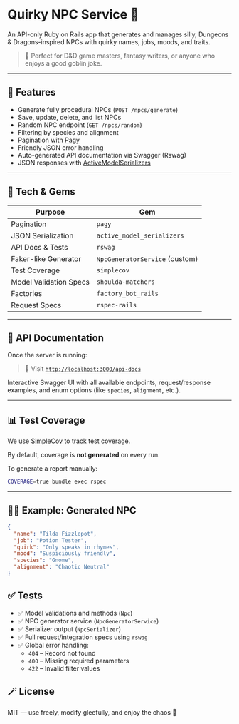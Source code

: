 # Quirky NPC Service 🎲

An API-only Ruby on Rails app that generates and manages silly, Dungeons & Dragons-inspired NPCs with quirky names, jobs, moods, and traits.

> 🧠 Perfect for D&D game masters, fantasy writers, or anyone who enjoys a good goblin joke.

---

## 🚀 Features

- Generate fully procedural NPCs (`POST /npcs/generate`)
- Save, update, delete, and list NPCs
- Random NPC endpoint (`GET /npcs/random`)
- Filtering by species and alignment
- Pagination with [Pagy](https://github.com/ddnexus/pagy)
- Friendly JSON error handling
- Auto-generated API documentation via Swagger (Rswag)
- JSON responses with [ActiveModelSerializers](https://github.com/rails-api/active_model_serializers)

---

## 🧪 Tech & Gems

| Purpose               | Gem               |
|----------------------|-------------------|
| Pagination           | `pagy`            |
| JSON Serialization   | `active_model_serializers` |
| API Docs & Tests     | `rswag`           |
| Faker-like Generator | `NpcGeneratorService` (custom) |
| Test Coverage        | `simplecov`       |
| Model Validation Specs | `shoulda-matchers` |
| Factories            | `factory_bot_rails` |
| Request Specs        | `rspec-rails`     |

---

## 📘 API Documentation

Once the server is running:

> 🔗 Visit [`http://localhost:3000/api-docs`](http://localhost:3000/api-docs)

Interactive Swagger UI with all available endpoints, request/response examples, and enum options (like `species`, `alignment`, etc.).

---

## 📊 Test Coverage

We use [SimpleCov](https://github.com/simplecov-ruby/simplecov) to track test coverage.

By default, coverage is **not generated** on every run.

To generate a report manually:

```bash
COVERAGE=true bundle exec rspec
```

---

## 🧙‍♂️ Example: Generated NPC
```json
{
  "name": "Tilda Fizzlepot",
  "job": "Potion Tester",
  "quirk": "Only speaks in rhymes",
  "mood": "Suspiciously friendly",
  "species": "Gnome",
  "alignment": "Chaotic Neutral"
}
```

## ✅ Tests

- ✅ Model validations and methods (`Npc`)
- ✅ NPC generator service (`NpcGeneratorService`)
- ✅ Serializer output (`NpcSerializer`)
- ✅ Full request/integration specs using `rswag`
- ✅ Global error handling:
  - `404` – Record not found
  - `400` – Missing required parameters
  - `422` – Invalid filter values

## 🪄 License

MIT — use freely, modify gleefully, and enjoy the chaos 🐉
